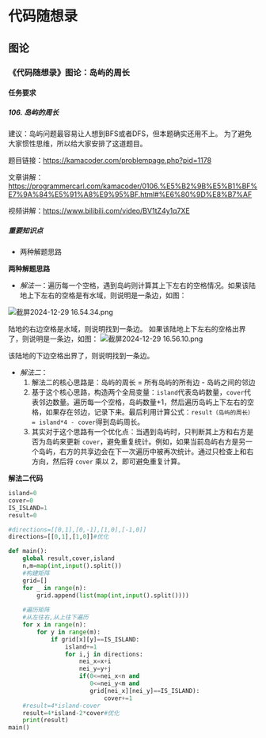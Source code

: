 # 代码随想录
## 图论
### 《代码随想录》图论：岛屿的周长
#### 任务要求
##### 106. 岛屿的周长

建议：岛屿问题最容易让人想到BFS或者DFS，但本题确实还用不上。
为了避免大家惯性思维，所以给大家安排了这道题目。

题目链接：https://kamacoder.com/problempage.php?pid=1178

文章讲解：https://programmercarl.com/kamacoder/0106.%E5%B2%9B%E5%B1%BF%E7%9A%84%E5%91%A8%E9%95%BF.html#%E6%80%9D%E8%B7%AF

视频讲解：https://www.bilibili.com/video/BV1tZ4y1q7XE
##### 重要知识点
-  两种解题思路

**两种解题思路**
- *解法一*：遍历每一个空格，遇到岛屿则计算其上下左右的空格情况。如果该陆地上下左右的空格是有水域，则说明是一条边，如图：

![截屏2024-12-29 16.54.34.png](http://cdn.kamacoder.com/67717ecda47ab-phpXD0wQO.png) 

陆地的右边空格是水域，则说明找到一条边。
如果该陆地上下左右的空格出界了，则说明是一条边，如图：
![截屏2024-12-29 16.56.10.png](http://cdn.kamacoder.com/67717f2d9e700-phpdABVcO.png) 

该陆地的下边空格出界了，则说明找到一条边。

- *解法二*：
	1. 解法二的核心思路是：岛屿的周长  = 所有岛屿的所有边 - 岛屿之间的邻边
	2. 基于这个核心思路，构造两个全局变量：`island`代表岛屿数量，`cover`代表邻边数量。遍历每一个空格，岛屿数量+1，然后遍历岛屿上下左右的空格，如果存在邻边，记录下来。最后利用计算公式：`result（岛屿的周长） = island*4 - cover`得到岛屿周长。
	3. 其实对于这个思路有一个优化点：当遇到岛屿时，只判断其上方和右方是否为岛屿来更新 `cover`，避免重复统计。例如，如果当前岛屿右方是另一个岛屿，右方的共享边会在下一次遍历中被再次统计。通过只检查上和右方向，然后将 `cover` 乘以 2，即可避免重复计算。

**解法二代码**
```Python 
island=0
cover=0
IS_ISLAND=1
result=0

#directions=[[0,1],[0,-1],[1,0],[-1,0]]
directions=[[0,1],[1,0]]#优化

def main():
    global result,cover,island
    n,m=map(int,input().split())
    #构建矩阵
    grid=[]
    for _ in range(n):
        grid.append(list(map(int,input().split())))
		
    #遍历矩阵
    #从左往右,从上往下遍历
    for x in range(n):
        for y in range(m):
            if grid[x][y]==IS_ISLAND:
                island+=1
                for i,j in directions:
                    nei_x=x+i
                    nei_y=y+j
                    if(0<=nei_x<n and 
                       0<=nei_y<m and 
                       grid[nei_x][nei_y]==IS_ISLAND):
                           cover+=1
    #result=4*island-cover
    result=4*island-2*cover#优化
    print(result)
main()
```

